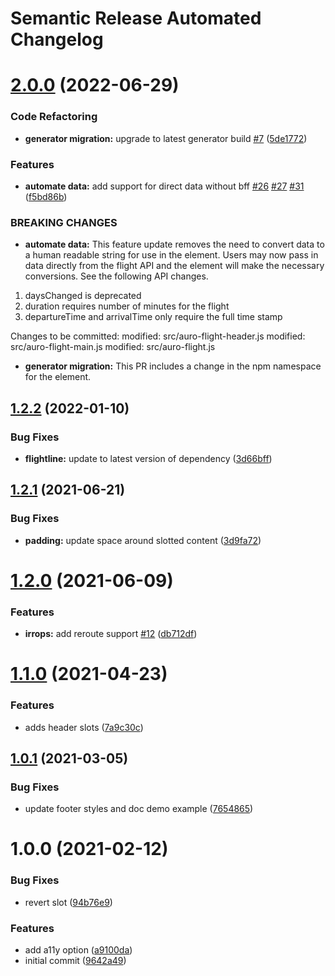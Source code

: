 # Semantic Release Automated Changelog

# [2.0.0](https://github.com/AlaskaAirlines/auro-flight/compare/v1.2.2...v2.0.0) (2022-06-29)


### Code Refactoring

* **generator migration:** upgrade to latest generator build [#7](https://github.com/AlaskaAirlines/auro-flight/issues/7) ([5de1772](https://github.com/AlaskaAirlines/auro-flight/commit/5de1772f1ec88f185ea2900a44f14779f64028b5))


### Features

* **automate data:** add support for direct data without bff [#26](https://github.com/AlaskaAirlines/auro-flight/issues/26) [#27](https://github.com/AlaskaAirlines/auro-flight/issues/27) [#31](https://github.com/AlaskaAirlines/auro-flight/issues/31) ([f5bd86b](https://github.com/AlaskaAirlines/auro-flight/commit/f5bd86bd8b4d12df70edbb4d792f81e197e3be5d))


### BREAKING CHANGES

* **automate data:** This feature update removes the need to convert data to
a human readable string for use in the element. Users may now pass in
data directly from the flight API and the element will make the
necessary conversions. See the following API changes.

1. daysChanged is deprecated
2. duration requires number of minutes for the flight
3. departureTime and arrivalTime only require the full time stamp

Changes to be committed:
modified:   src/auro-flight-header.js
modified:   src/auro-flight-main.js
modified:   src/auro-flight.js
* **generator migration:** This PR includes a change in the npm namespace for the element.

## [1.2.2](https://github.com/AlaskaAirlines/auro-flight/compare/v1.2.1...v1.2.2) (2022-01-10)


### Bug Fixes

* **flightline:** update to latest version of dependency ([3d66bff](https://github.com/AlaskaAirlines/auro-flight/commit/3d66bffc8a84e68f2978800a71bcd2a993404bf2))

## [1.2.1](https://github.com/AlaskaAirlines/auro-flight/compare/v1.2.0...v1.2.1) (2021-06-21)


### Bug Fixes

* **padding:** update space around slotted content ([3d9fa72](https://github.com/AlaskaAirlines/auro-flight/commit/3d9fa7295c281caf2fa4715435274c08207c8379))

# [1.2.0](https://github.com/AlaskaAirlines/auro-flight/compare/v1.1.0...v1.2.0) (2021-06-09)


### Features

* **irrops:** add reroute support [#12](https://github.com/AlaskaAirlines/auro-flight/issues/12) ([db712df](https://github.com/AlaskaAirlines/auro-flight/commit/db712df8f91a119bcc9574cd27c3bd2bdddcb498))

# [1.1.0](https://github.com/AlaskaAirlines/auro-flight/compare/v1.0.1...v1.1.0) (2021-04-23)


### Features

* adds header slots ([7a9c30c](https://github.com/AlaskaAirlines/auro-flight/commit/7a9c30cea1f30d3c101f850d077c1e6cede65f56))

## [1.0.1](https://github.com/AlaskaAirlines/auro-flight/compare/v1.0.0...v1.0.1) (2021-03-05)


### Bug Fixes

* update footer styles and doc demo example ([7654865](https://github.com/AlaskaAirlines/auro-flight/commit/7654865dabeb608fe51f741470f135748c4deead))

# 1.0.0 (2021-02-12)


### Bug Fixes

* revert slot ([94b76e9](https://github.com/AlaskaAirlines/auro-flight/commit/94b76e9acbfa67a6609cecd043849a79d925bb69))


### Features

* add a11y option ([a9100da](https://github.com/AlaskaAirlines/auro-flight/commit/a9100da92dd3651b3de3421f604b2de56f92276b))
* initial commit ([9642a49](https://github.com/AlaskaAirlines/auro-flight/commit/9642a49e0bf9041d5b43c8e94ea300585e771859))
